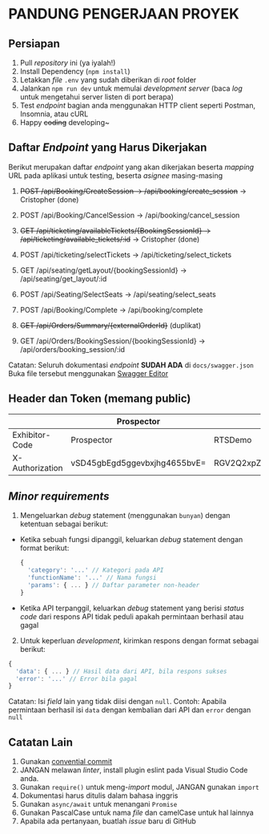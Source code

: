 # PANDUNG PENGERJAAN PROYEK

## Persiapan

1. Pull _repository_ ini (ya iyalah!)
2. Install Dependency (`npm install`)
3. Letakkan _file_ `.env` yang sudah diberikan di _root_ folder
4. Jalankan `npm run dev` untuk memulai _development server_ (baca _log_ untuk mengetahui server listen di port berapa)
5. Test _endpoint_ bagian anda menggunakan HTTP client seperti Postman, Insomnia, atau cURL
6. Happy ~~coding~~ developing~

## Daftar _Endpoint_ yang Harus Dikerjakan

Berikut merupakan daftar _endpoint_ yang akan dikerjakan beserta _mapping_ URL pada aplikasi untuk testing, beserta _asignee_ masing-masing

1. ~~POST /api/Booking/CreateSession -> /api/booking/create_session~~ -> Cristopher (done)

2. POST /api/Booking/CancelSession -> /api/booking/cancel_session

3. ~~GET /api/ticketing/availableTickets/{BookingSessionId} -> /api/ticketing/available_tickets/:id~~ -> Cristopher (done)

4. POST /api/ticketing/selectTickets -> /api/ticketing/select_tickets

5. GET /api/seating/getLayout/{bookingSessionId} -> /api/seating/get_layout/:id

6. POST /api/Seating/SelectSeats -> /api/seating/select_seats

7. POST /api/Booking/Complete -> /api/booking/complete

8. ~~GET /api/Orders/Summary/{externalOrderId}~~ (duplikat)

9. GET /api/Orders/BookingSession/{bookingSessionId} -> /api/orders/booking_session/:id

Catatan: Seluruh dokumentasi _endpoint_ __SUDAH ADA__ di `docs/swagger.json`
Buka file tersebut menggunakan [Swagger Editor](https://editor.swagger.io/)

## Header dan Token (memang public)

|                 | Prospector                   | RTSDemo                      | CinemaWest                   | BandBTheathers                   | ShowcaseUS                       |
|-----------------|------------------------------|------------------------------|------------------------------|----------------------------------|----------------------------------|
| Exhibitor-Code  | Prospector                   | RTSDemo                      | CinemaWest                   | BandBTheaters                    | ShowcaseUS                       |
| X-Authorization | vSD45gbEgd5ggevbxjhg4655bvE= | RGV2Q2xpZW50MTpwYSQkdzByZA== | RGV2Q2xpZW50MTpwYSQkdzByZA== | YmJ0aGVhdGVyczpjaW5lbWFzdHVmZg== | c2hvd2Nhc2V1czpjaW5lbWFzdHVmZg== |

## _Minor requirements_

1. Mengeluarkan _debug_ statement (menggunakan `bunyan`) dengan ketentuan sebagai berikut:
  
- Ketika sebuah fungsi dipanggil, keluarkan _debug_ statement dengan format berikut:

  ```js
  {
    'category': '...' // Kategori pada API
    'functionName': '...' // Nama fungsi
    'params': { ... } // Daftar parameter non-header
  }
  ```

- Ketika API terpanggil, keluarkan _debug_ statement yang berisi _status code_ dari respons API tidak peduli apakah permintaan berhasil atau gagal
  
2. Untuk keperluan _development_, kirimkan respons dengan format sebagai berikut:

  ```js
  {
    'data': { ... } // Hasil data dari API, bila respons sukses
    'error': '...' // Error bila gagal
  }
  ```

  Catatan: Isi _field_ lain yang tidak diisi dengan `null`. Contoh: Apabila permintaan berhasil
  isi `data` dengan kembalian dari API dan `error` dengan `null`

## Catatan Lain

1. Gunakan [convential commit](https://www.conventionalcommits.org/en/v1.0.0/)
2. JANGAN melawan _linter_, install plugin eslint pada Visual Studio Code anda.
3. Gunakan `require()` untuk meng-_import_ modul, JANGAN gunakan `import`
4. Dokumentasi harus ditulis dalam bahasa inggris
5. Gunakan `async/await` untuk menangani `Promise`
6. Gunakan PascalCase untuk nama _file_ dan camelCase untuk hal lainnya
7. Apabila ada pertanyaan, buatlah _issue_ baru di GitHub
